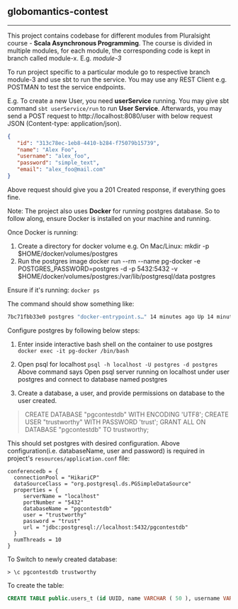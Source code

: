 
## globomantics-contest
-----------------------

This project contains codebase for different modules from Pluralsight course - **Scala Asynchronous Programming**. The course is divided in multiple modules, for each module, the corresponding code is kept in branch called module-x. E.g. *module-3*

To run project specific to a particular module go to respective branch module-3  and use sbt to run the service.
You may use any REST Client e.g. POSTMAN to test the service endpoints.

E.g. To create a new User, you need **userService** running.
You may give sbt command `sbt userService/run` to run **User Service**. Afterwards, you may send a POST request to http://localhost:8080/user with below request JSON (Content-type: application/json).
```json
{
   "id": "313c78ec-1eb8-4410-b284-f75079b15739",
   "name": "Alex Foo",
   "username": "alex_foo",
   "password": "simple_text",
   "email": "alex_foo@mail.com"
}
```
Above request should give you a 201 Created response, if everything goes fine.

Note: The project also uses **Docker** for running postgres database. So to follow along, ensure Docker is installed on your machine and running.

Once Docker is running:

1. Create a directory for docker volume e.g. On Mac/Linux: mkdir -p $HOME/docker/volumes/postgres
2. Run the postgres image docker run --rm --name pg-docker -e POSTGRES_PASSWORD=postgres -d -p 5432:5432 -v $HOME/docker/volumes/postgres:/var/lib/postgresql/data postgres

Ensure if it's running: `docker ps`

The command should show something like:
```bash
7bc71fbb33e0 postgres "docker-entrypoint.s…" 14 minutes ago Up 14 minutes 0.0.0.0:5432->5432/tcp pg-docker
```

Configure postgres by following below steps:
1. Enter inside interactive bash shell on the container to use postgres `docker exec -it pg-docker /bin/bash`
2. Open psql for localhost `psql -h localhost -U postgres -d postgres`
Above command says Open psql server running on localhost under user postgres and connect to database named postgres

3. Create a database, a user, and provide permissions on database to the user created.
> CREATE DATABASE "pgcontestdb" WITH ENCODING 'UTF8';
> CREATE USER "trustworthy" WITH PASSWORD 'trust';
> GRANT ALL ON DATABASE "pgcontestdb" TO trustworthy;

This should set postgres with desired configuration. Above configuration(i.e. databaseName, user and password) is required in project's `resources/application.conf` file:
```
conferencedb = {
  connectionPool = "HikariCP"
  dataSourceClass = "org.postgresql.ds.PGSimpleDataSource"
  properties = {
     serverName = "localhost"
     portNumber = "5432"
     databaseName = "pgcontestdb"
     user = "trustworthy"
     password = "trust"
     url = "jdbc:postgresql://localhost:5432/pgcontestdb"
  }
  numThreads = 10
}
```

To Switch to newly created database:
```
> \c pgcontestdb trustworthy
```

To create the table:
```sql
CREATE TABLE public.users_t (id UUID, name VARCHAR ( 50 ), username VARCHAR ( 50 ) UNIQUE NOT NULL, password VARCHAR ( 50 ), email VARCHAR ( 255 ) UNIQUE NOT NULL);
```
